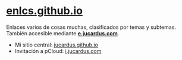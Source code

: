 # [enlcs.github.io](https://enlcs.github.io)

Enlaces varios de cosas muchas, clasificados por temas y subtemas. También accesible mediante [**e.jucardus.com**](https://e.jucardus.com).

* Mi sitio central: [jucardus.github.io](https://jucardus.github.io)
* Invitación a pCloud: [i.jucardus.com](https://i.jucardus.com)
